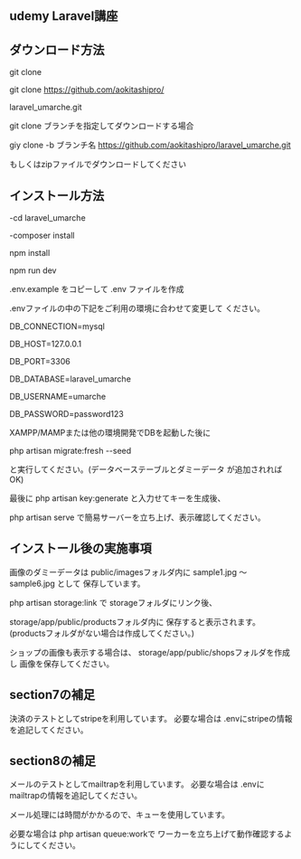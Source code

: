 ## udemy Laravel講座

## ダウンロード方法

git clone

git clone https://github.com/aokitashipro/

laravel_umarche.git


git clone ブランチを指定してダウンロードする場合

giy clone -b ブランチ名 https://github.com/aokitashipro/laravel_umarche.git


もしくはzipファイルでダウンロードしてください

## インストール方法

-cd laravel_umarche

-composer install

npm install

npm run dev


.env.example をコピーして .env ファイルを作成

.envファイルの中の下記をご利用の環境に合わせて変更して
ください。


DB_CONNECTION=mysql

DB_HOST=127.0.0.1

DB_PORT=3306

DB_DATABASE=laravel_umarche

DB_USERNAME=umarche

DB_PASSWORD=password123


XAMPP/MAMPまたは他の環境開発でDBを起動した後に

php artisan migrate:fresh --seed

と実行してください。(データベーステーブルとダミーデータ
が追加されればOK)

最後に
php artisan key:generate
と入力せてキーを生成後、

php artisan serve
で簡易サーバーを立ち上げ、表示確認してください。

## インストール後の実施事項

画像のダミーデータは
public/imagesフォルダ内に
sample1.jpg ～ sample6.jpg として
保存しています。

php artisan storage:link で
storageフォルダにリンク後、

storage/app/public/productsフォルダ内に
保存すると表示されます。
(productsフォルダがない場合は作成してください。)

ショップの画像も表示する場合は、
storage/app/public/shopsフォルダを作成し
画像を保存してください。

## section7の補足

決済のテストとしてstripeを利用しています。
必要な場合は .envにstripeの情報を追記してください。

## section8の補足

メールのテストとしてmailtrapを利用しています。
必要な場合は .envにmailtrapの情報を追記してください。

メール処理には時間がかかるので、キューを使用しています。

必要な場合は php artisan queue:workで
ワーカーを立ち上げて動作確認するようにしてください。
